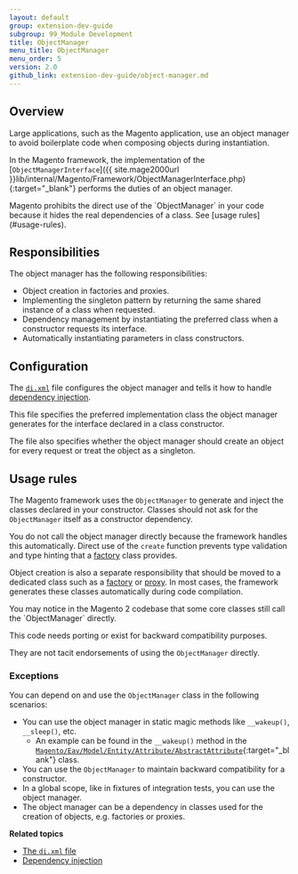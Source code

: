 ```yaml
---
layout: default
group: extension-dev-guide
subgroup: 99_Module Development
title: ObjectManager
menu_title: ObjectManager
menu_order: 5
version: 2.0
github_link: extension-dev-guide/object-manager.md
---
```

## Overview

Large applications, such as the Magento application, use an object manager to avoid boilerplate code when composing objects during instantiation.

In the Magento framework, the implementation of the [`ObjectManagerInterface`]({{ site.mage2000url }}lib/internal/Magento/Framework/ObjectManagerInterface.php){:target="_blank"} performs the duties of an object manager.

<div class="bs-callout bs-callout-warning" markdown="1">
Magento prohibits the direct use of the `ObjectManager` in your code because it hides the real dependencies of a class.
See [usage rules](#usage-rules).
</div>

## Responsibilities

The object manager has the following responsibilities:

* Object creation in factories and proxies.
* Implementing the singleton pattern by returning the same shared instance of a class when requested.
* Dependency management by instantiating the preferred class when a constructor requests its interface.
* Automatically instantiating parameters in class constructors.

## Configuration

The [`di.xml`]({{page.baseurl}}extension-dev-guide/build/di-xml-file.html) file configures the object manager and tells it how to handle [dependency injection]({{page.baseurl}}extension-dev-guide/depend-inj.html).

This file specifies the preferred implementation class the object manager generates for the interface declared in a class constructor.

The file also specifies whether the object manager should create an object for every request or treat the object as a singleton.

## Usage rules

The Magento framework uses the `ObjectManager` to generate and inject the classes declared in your constructor.
Classes should not ask for the `ObjectManager` itself as a constructor dependency.

You do not call the object manager directly because the framework handles this automatically.
Direct use of the `create` function prevents type validation and type hinting that a [factory]({{page.baseurl}}extension-dev-guide/factories.html) class provides.

Object creation is also a separate responsibility that should be moved to a dedicated class such as a [factory]({{page.baseurl}}extension-dev-guide/factories.html) or [proxy]({{page.baseurl}}extension-dev-guide/proxies.html).
In most cases, the framework generates these classes automatically during code compilation.

<div class="bs-callout bs-callout-warning" markdown="1">
You may notice in the Magento 2 codebase that some core classes still call the `ObjectManager` directly.

This code needs porting or exist for backward compatibility purposes.

They are not tacit endorsements of using the `ObjectManager` directly.
</div>

### Exceptions

You can depend on and use the `ObjectManager` class in the following scenarios:

* You can use the object manager in static magic methods like `__wakeup()`, `__sleep()`, etc.
  * An example can be found in the `__wakeup()` method in the [`Magento/Eav/Model/Entity/Attribute/AbstractAttribute`]({{site.mage2000url}}app/code/Magento/Eav/Model/Entity/Attribute/AbstractAttribute.php){:target="_blank"} class.
* You can use the `ObjectManager` to maintain backward compatibility for a constructor.
* In a global scope, like in fixtures of integration tests, you can use the object manager.
* The object manager can be a dependency in classes used for the creation of objects, e.g. factories or proxies.

**Related topics**

*	[The `di.xml` file]({{page.baseurl}}extension-dev-guide/build/di-xml-file.html)
* [Dependency injection]({{page.baseurl}}extension-dev-guide/depend-inj.html)
